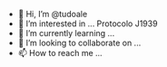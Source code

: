 - 👋 Hi, I’m @tudoale
- 👀 I’m interested in ... Protocolo J1939
- 🌱 I’m currently learning ...
- 💞️ I’m looking to collaborate on ...
- 📫 How to reach me ...

<!---
tudoale/tudoale is a ✨ special ✨ repository because its `README.md` (this file) appears on your GitHub profile.
You can click the Preview link to take a look at your changes.
--->
